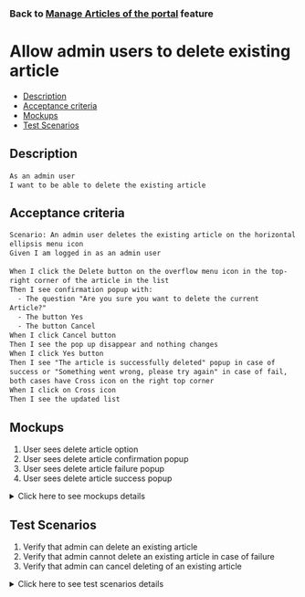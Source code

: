 ### Back to [Manage Articles of the portal](/../../) feature

# Allow admin users to delete existing article

- [Description](#description)
- [Acceptance criteria](#acceptance-criteria)
- [Mockups](#mockups)
- [Test Scenarios](#test-scenarios)

## Description

    As an admin user
    I want to be able to delete the existing article

## Acceptance criteria

    Scenario: An admin user deletes the existing article on the horizontal ellipsis menu icon
    Given I am logged in as an admin user

    When I click the Delete button on the overflow menu icon in the top-right corner of the article in the list
    Then I see confirmation popup with:
      - The question "Are you sure you want to delete the current Article?"
      - The button Yes
      - The button Cancel
    When I click Cancel button
    Then I see the pop up disappear and nothing changes
    When I click Yes button
    Then I see "The article is successfully deleted" popup in case of success or "Something went wrong, please try again" in case of fail, both cases have Cross icon on the right top corner
    When I click on Cross icon
    Then I see the updated list

## Mockups

1. User sees delete article option
2. User sees delete article confirmation popup
3. User sees delete article failure popup
4. User sees delete article success popup

<details>
  <summary>Click here to see mockups details</summary>

**1. User sees delete article option:**

![Delete article Screen](/products/sport_news_portal/web_application_features/manage_articles/images/delete_article_option.png)

**2. User sees delete article confirmation popup:**

![Delete article confirmation popup](/products/sport_news_portal/web_application_features/manage_articles/images/delete_article_confirmation_popup.png)

**3. User sees delete article failure popup:**

![Delete article failure popup](/products/sport_news_portal/web_application_features/manage_articles/images/article_deletion_failure.png)

**4. User sees delete article success popup:**

![Delete article success popup](/products/sport_news_portal/web_application_features/manage_articles/images/article_deleted_popup.png)

</details>

## Test Scenarios

1. Verify that admin can delete an existing article
2. Verify that admin cannot delete an existing article in case of failure
3. Verify that admin can cancel deleting of an existing article

<details>
  <summary>Click here to see test scenarios details</summary>

### **#1. Verify that admin can delete an existing article**

|#|Steps|Expected Result
------|-------|----------
|1|Go to sport news site|
|2|Log in your admin account|
|3|Click on any sports category link|Admin is redirected to Create Article page
|4|Hover over any article|Overflow menu appears
|5|Click on overflow menu|
|6|Click on Delete|The confirmation popup with the question "Are you sure you want to delete the current Article?" appears
|7|Click on Yes button|"The article is successfully deleted" popup is shown in case of success

### **#2. Verify that admin cannot delete an existing article in case of failure**

|#|Steps|Expected Result
------|-------|----------
|1|Go to sport news site|
|2|Log in your admin account|
|3|Click on any sports category link|Admin is redirected to Create Article page
|4|Hover over any article|Overflow menu appears
|5|Click on overflow menu|
|6|Click on Delete|The confirmation popup with the question "Are you sure you want to delete the current Article?" appears
|7|Click on Yes button|"Something went wrong, please try again" popup is shown

### **#3. Verify that admin can cancel deleting of an existing article**

|#|Steps|Expected Result
------|-------|----------
|1|Go to sport news site|
|2|Log in your admin account|
|3|Click on any sports category link|Admin is redirected to Create Article page
|4|Hover over any article|Overflow menu appears
|5|Click on overflow menu|
|6|Click on Delete|The confirmation popup with the question "Are you sure you want to delete the current Article?" appears
|7|Click on Cancel button|A pop up will disappear and nothing changes

</details>

